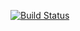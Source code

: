 [![Build Status](https://api.travis-ci.org/go-oleg/travis-ci-test-1.png?branch=master)](https://travis-ci.org/go-oleg/travis-ci-test-1)
